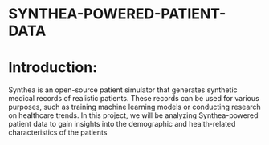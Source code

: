 # SYNTHEA-POWERED-PATIENT-DATA
# Introduction:
Synthea is an open-source patient simulator that generates synthetic medical records of realistic patients. These records can be used for various purposes, such as training machine learning models or conducting research on healthcare trends. In this project, we will be analyzing Synthea-powered patient data to gain insights into the demographic and health-related characteristics of the patients
